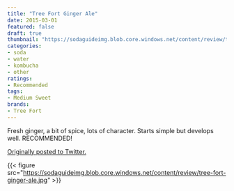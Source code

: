```yaml
---
title: "Tree Fort Ginger Ale"
date: 2015-03-01
featured: false
draft: true
thumbnail: "https://sodaguideimg.blob.core.windows.net/content/review/thumbs/tree-fort-ginger-ale.jpg"
categories:
- soda
- water
- kombucha
- other
ratings:
- Recommended
tags:
- Medium Sweet
brands:
- Tree Fort
---
```


Fresh ginger, a bit of spice, lots of character. Starts simple but develops well. RECOMMENDED!

[Originally posted to Twitter.](https://twitter.com/Cavorter/status/572251730727071744)

{{< figure src="https://sodaguideimg.blob.core.windows.net/content/review/tree-fort-ginger-ale.jpg" >}}


